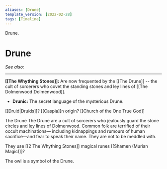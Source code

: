 ```yaml
---
aliases: [Drune]
template_version: [2022-02-28]
tags: [Timeline]
---
```

<span
	  class='ob-timelines' 
	  data-date='1693-07-12-00' 
	  data-title='The Drune'
	 data-class='orange' 
	 data-type='range' 
	 data-end="2022-01-01-00">
Drune.
</span>
# Drune
*See also:* 
___
 **[[The Whything Stones]]:** Are now frequented by the [[The Drune]] -- the cult of sorcerers who covet the standing stones and ley lines of [[The Dolmenwood|Dolmenwood]].

 - **Drunic:** The secret language of the mysterious Drune.

[[Druid|Druids]]? [[Caspia]]n origin? [[Church of the One True God]]

The Drune
The Drune are a cult of sorcerers who
jealously guard the stone circles and
ley lines of Dolmenwood. Common
folk are terrified of their occult machinations—
including kidnappings and
rumours of human sacrifice—and fear
to speak their name. They are not to
be meddled with.

They use [[2 The Whything Stones]] magical runes [[Shamen (Murian Magic)]]?

The owl is a symbol of the Drune.